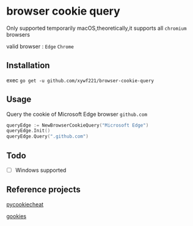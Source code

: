 # browser cookie query

Only supported temporarily macOS,theoretically,it supports all `chromium` browsers

valid browser : `Edge` `Chrome`

## Installation
exec `go get -u github.com/xywf221/browser-cookie-query`

## Usage
Query the cookie of Microsoft Edge browser `github.com`

```go
queryEdge := NewBrowserCookieQuery("Microsoft Edge")
queryEdge.Init()
queryEdge.Query(".github.com")
```


## Todo
- [ ] Windows supported


## Reference projects

[pycookiecheat](https://github.com/n8henrie/pycookiecheat)

[gookies](https://github.com/CCob/gookies)